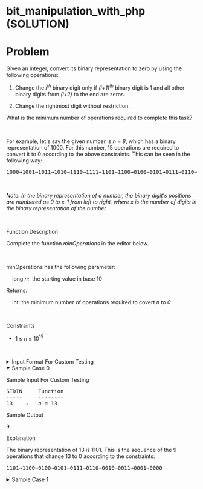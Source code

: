 # bit_manipulation_with_php (SOLUTION)

# Problem

<div class="ps-content-wrapper-v0">
<p>Given an integer, convert its binary representation to zero by using the following operations:</p>

<ol>
	<li>
	<p>Change the <em>i<sup>th</sup></em> binary digit only if <em>(i+1)<sup>th</sup></em> binary digit is 1 and all other binary digits from <em>(i+2) </em>to the end are zeros.</p>
	</li>
	<li>
	<p>Change the rightmost digit without restriction.</p>
	</li>
</ol>

<p>What is the minimum number of operations required to complete this task?</p>

<p>&nbsp;</p>

<p>For example, let's say the given number is <em>n = 8</em>, which has a binary representation of 1000. For this number, 15 operations are required to convert it to 0 according to the above constraints. This can be seen in the following way:</p>

<pre>1000→1001→1011→1010→1110→1111→1101→1100→0100→0101→0111→0110→0010→0011→0001→0000</pre>

<p>&nbsp;</p>

<p><em>Note: In the binary representation of a number, the binary digit's positions are numbered as 0 to x-1 from left to right, where x is the number of digits in the binary representation of the number.</em></p>

<p>&nbsp;</p>

<p class="section-title">Function Description</p>

<p>Complete the function <em>minOperations</em> in the editor below.</p>

<p>&nbsp;</p>

<p>minOperations has the following parameter:</p>

<p>&nbsp;&nbsp;&nbsp;&nbsp;long <em>n:</em>&nbsp; the starting value in base 10</p>

<p>Returns:</p>

<p>&nbsp;&nbsp;&nbsp;&nbsp;int: the minimum number of operations required to covert <em>n</em> to <em>0</em></p>

<p>&nbsp;</p>

<p class="section-title">Constraints</p>

<ul>
	<li>
	<p>1 ≤ <em>n</em> ≤ 10<sup>15</sup></p>
	</li>
</ul>

<p>&nbsp;</p>
<!-- <StartOfInputFormat> DO NOT REMOVE THIS LINE-->

<details><summary class="section-title">Input Format For Custom Testing</summary>

<div class="collapsable-details">
<p>The first line contains a long integer, <em>n.</em></p>
</div>
</details>
<!-- </StartOfInputFormat> DO NOT REMOVE THIS LINE-->

<details open="open"><summary class="section-title">Sample Case 0</summary>

<div class="collapsable-details">
<p class="section-title">Sample Input For Custom Testing</p>

<pre>STDIN&nbsp;&nbsp;&nbsp;&nbsp; Function 
-----&nbsp;&nbsp;&nbsp;&nbsp; --------
13&nbsp;&nbsp;&nbsp;&nbsp;→&nbsp;&nbsp;<i> n</i> = 13 </pre>

<p class="section-title">Sample Output</p>

<pre>9</pre>

<p class="section-title">Explanation</p>

<p>The binary representation of 13 is 1101. This is the sequence of the 9 operations that change 13 to 0 according to the constraints:</p>

<pre>1101→1100→0100→0101→0111→0110→0010→0011→0001→0000</pre>
</div>
</details>

<details><summary class="section-title">Sample Case 1</summary>

<div class="collapsable-details">
<p class="section-title">Sample Input For Custom Testing</p>

<pre>STDIN&nbsp;&nbsp;&nbsp;&nbsp; Function
-----&nbsp;&nbsp;&nbsp;&nbsp; --------
11&nbsp;&nbsp;&nbsp;&nbsp;&nbsp;→&nbsp;&nbsp;<i>n</i> = 11</pre>

<p class="section-title">Sample Output</p>

<pre>13</pre>

<p class="section-title">Explanation</p>

<p>The binary representation of 11&nbsp;is 1011. This is the sequence of the 13 operations that change 11 to 0 according to the constraints:</p>

<pre>1011→1010→1110→1111→1101→1100→0100→0101→0111→0110→0010→0011→0001→0000</pre>
</div>
</details>
</div>

